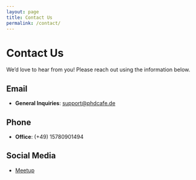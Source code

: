 ```yaml
---
layout: page
title: Contact Us
permalink: /contact/
---
```


# Contact Us

We’d love to hear from you! Please reach out using the information below.

## Email
- **General Inquiries**: [support@phdcafe.de](mailto:support@phdcafe.de)

## Phone
- **Office**: (+49) 15780901494


## Social Media
- [Meetup](https://www.meetup.com/phd-meetup-munich)

